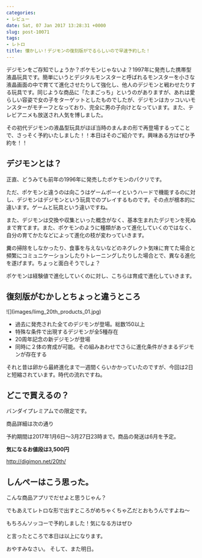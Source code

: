 ```yaml
---
categories:
- レビュー
date: Sat, 07 Jan 2017 13:28:31 +0000
slug: post-10071
tags:
- レトロ
title: 懐かしい！デジモンの復刻版がでるらしいので早速予約した！
---
```


デジモンをご存知でしょうか？ポケモンじゃないよ？1997年に発売した携帯型液晶玩具です。簡単にいうとデジタルモンスターと呼ばれるモンスターを小さな液晶画面の中で育てて進化させたりして強化し、他人のデジモンと戦わせたりする玩具です。同じような商品に「たまごっち」というのがありますが、あれは愛らしい容姿で女の子をターゲットとしたものでしたが、デジモンはカッコいいモンスターがモチーフとなっており、完全に男の子向けとなっています。また、テレビアニメも放送され人気を博しました。

その初代デジモンの液晶型玩具がほぼ当時のまんまの形で再登場するってことで、さっそく予約いたしました！！本日はそのご紹介です。興味ある方はぜひ予約を！！
<h2>デジモンとは？</h2>
正直、どうみても前年の1996年に発売したポケモンのパクリです。

ただ、ポケモンと違うのは向こうはゲームボーイというハードで機能するのに対し、デジモンはデジモンという玩具でのプレイするものです。その点が根本的に違います。ゲームと玩具という違いですね。

また、デジモンは交換や収集といった概念がなく、基本生まれたデジモンを死ぬまで育てます。また、ポケモンのように種類があって進化していくのではなく、自分の育てかたなどによって進化の枝が変わっていきます。

糞の掃除をしなかったり、食事を与えないなどのネグレクト気味に育てた場合と頻繁にコミュニケーションしたりトレーニングしたりした場合とで、異なる進化を遂げます。ちょっと面白そうでしょ？

ポケモンは経験値で進化していくのに対し、こちらは育成で進化していきます。<!--more-->
<h2>復刻版がむかしとちょっと違うところ</h2>
![](images/Iimg_20th_products_01.jpg)
<ul>
 	<li>過去に発売された全てのデジモンが登場。総数150以上</li>
 	<li>特殊な条件で出現するデジモンが全5種存在</li>
 	<li>20周年記念の新デジモンが登場</li>
 	<li>同時に２体の育成が可能。その組みあわせでさらに進化条件がきまるデジモンが存在する</li>
</ul>
それと昔は卵から最終進化まで一週間くらいかかっていたのですが、今回は2日と短縮されています。時代の流れですね。
<h2>どこで買えるの？</h2>
バンダイプレミアムでの限定です。

商品詳細は次の通り

予約期間は2017年1月6日〜3月27日23時まで。商品の発送は6月を予定。

<strong>気になるお値段は3,500円</strong>

<a href="http://digimon.net/20th/">http://digimon.net/20th/</a>
<h2>しんぺーはこう思った。</h2>
こんな商品アプリでだせよと思うじゃん？

でもあえてレトロな形で出すところがめちゃくちゃ乙だとおもうんですよね〜

もちろんソッコーで予約しました！気になる方はぜひ

と言ったところで本日は以上になります。

おやすみなさい。
そして、また明日。